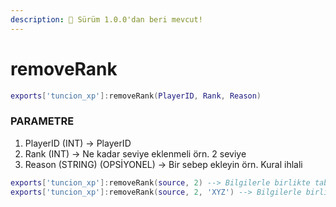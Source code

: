 ```yaml
---
description: 🔧 Sürüm 1.0.0'dan beri mevcut!
---
```


# removeRank

```lua title="Export Syntax"
exports['tuncion_xp']:removeRank(PlayerID, Rank, Reason)
```

### PARAMETRE

1. PlayerID <span className="color-blue">(INT)</span> <span className="color-orange">-> PlayerID</span>
2. Rank <span className="color-blue">(INT)</span> <span className="color-orange">-> Ne kadar seviye eklenmeli örn. 2 seviye</span>
3. Reason <span className="color-blue">(STRING) (OPSİYONEL)</span> <span className="color-orange">-> Bir sebep ekleyin örn. Kural ihlali</span>

```lua
exports['tuncion_xp']:removeRank(source, 2) --> Bilgilerle birlikte tablo döner
exports['tuncion_xp']:removeRank(source, 2, 'XYZ') --> Bilgilerle birlikte tablo döner
```